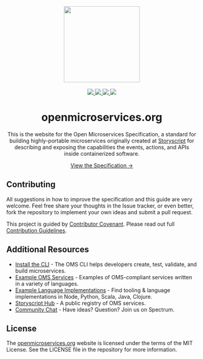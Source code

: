 <div align="center">
  <a href="https://github.com/microservices/openmicroservices.org">
    <img width="200" height="200" src="https://github.com/microservices/openmicroservices.org/raw/master/.vuepress/public/assets/img/logo.svg" />
  </a>
  <br>
  <br>
  <a href="https://spectrum.chat/open-microservices">
    <img src="https://withspectrum.github.io/badge/badge.svg">
  </a>
  <a href="https://github.com/.github/blob/master/CODE_OF_CONDUCT.md">
    <img src="https://img.shields.io/badge/Contributor%20Covenant-v1.4%20adopted-ff69b4.svg">
  </a>
  <a href="http://commitizen.github.io/cz-cli/">
    <img src="https://img.shields.io/badge/commitizen-friendly-brightgreen.svg">
  </a>
  <a href="https://renovatebot.com/">
    <img src="https://badges.renovateapi.com/github/microservices/openmicroservices.org">
  </a>
  <h1>openmicroservices.org</h1>
  <p>
    This is the website for the Open Microservices Specification, a standard for building highly-portable microservices originally created at <a href="https://storyscript.io/">Storyscript</a> for describing and exposing the capabilities the events, actions, and APIs inside containerized software.
  </p>
  <p>
    <a href="https://openmicroservices.org/docs">View the Specification &rarr;</a>
  </p>
</div>

## Contributing

All suggestions in how to improve the specification and this guide are very welcome. Feel free share your thoughts in the Issue tracker, or even better, fork the repository to implement your own ideas and submit a pull request.

This project is guided by [Contributor Covenant](https://github.com/.github/blob/master/CODE_OF_CONDUCT.md). Please read out full [Contribution Guidelines](https://github.com/.github/blob/master/CONTRIBUTING.md).

## Additional Resources

* [Install the CLI](https://github.com/microservices/oms) - The OMS CLI helps developers create, test, validate, and build microservices.
* [Example OMS Services](https://github.com/oms-services) - Examples of OMS-compliant services written in a variety of languages.
* [Example Language Implementations](https://github.com/microservices) - Find tooling & language implementations in Node, Python, Scala, Java, Clojure.
* [Storyscript Hub](https://hub.storyscript.io) - A public registry of OMS services.
* [Community Chat](https://spectrum.chat/open-microservices) - Have ideas? Question? Join us on Spectrum.

## License

The [openmicroservices.org][website] website is licensed under the terms of the MIT License. See the LICENSE file in the repository for more information.

[website]:https://openmicroservices.org/
[storyscript]:https://storyscript.io/
